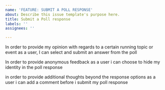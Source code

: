 ```yaml
---
name: 'FEATURE: SUBMIT A POLL RESPONSE'
about: Describe this issue template's purpose here.
title: Submit a Poll response
labels: ''
assignees: ''

---
```


In order to provide my opinion with regards to a certain running topic or event as a user, I can select and submit an answer from the poll 

In order to provide anonymous feedback as a user i can choose to hide my identity in the poll response

in order to provide additional thoughts beyond the response options as a user i can add a comment before i submit my poll response
